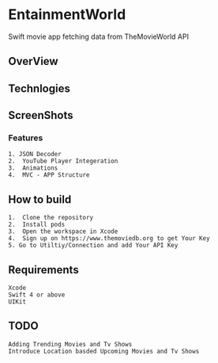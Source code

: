 # EntainmentWorld
Swift movie app fetching data from TheMovieWorld API

## OverView

## Technlogies

## ScreenShots
### Features
    1. JSON Decoder
    2.  YouTube Player Integeration
    3.  Animations
    4.  MVC - APP Structure

## How to build
    1.  Clone the repository
    2.  Install pods
    3.  Open the workspace in Xcode
    4.  Sign up on https://www.themoviedb.org to get Your Key
    5. Go to Utiltiy/Connection and add Your API Key

## Requirements
    Xcode
    Swift 4 or above
    UIKit

## TODO
    Adding Trending Movies and Tv Shows 
    Introduce Location basded Upcoming Movies and Tv Shows


